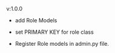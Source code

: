 v:1.0.0

* add Role Models

* set PRIMARY KEY for role class
* Register Role models in admin.py file.
